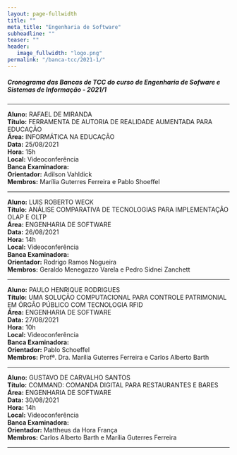 ```yaml
---
layout: page-fullwidth
title: ""
meta_title: "Engenharia de Software"
subheadline: ""
teaser: ""
header:
   image_fullwidth: "logo.png"
permalink: "/banca-tcc/2021-1/"
---
```


##### **Cronograma das Bancas de TCC do curso de Engenharia de Sofware e Sistemas de Informação - 2021/1**

<hr>

**Aluno:** RAFAEL DE MIRANDA
<br>
**Título:** FERRAMENTA DE AUTORIA DE REALIDADE AUMENTADA PARA EDUCAÇÃO
<br>
**Área:** INFORMÁTICA NA EDUCAÇÃO
<br>
**Data:** 25/08/2021
<br>
**Hora:** 15h
<br>
**Local:** Videoconferência
<br>
**Banca Examinadora:**
<br>
**Orientador:** Adilson Vahldick
<br>
**Membros:** Marília Guterres Ferreira e Pablo Shoeffel

<hr>

**Aluno:** LUIS ROBERTO WECK
<br>
**Título:** ANÁLISE COMPARATIVA DE TECNOLOGIAS PARA IMPLEMENTAÇÃO OLAP E OLTP
<br>
**Área:** ENGENHARIA DE SOFTWARE
<br>
**Data:** 26/08/2021
<br>
**Hora:** 14h
<br>
**Local:** Videoconferência
<br>
**Banca Examinadora:**
<br>
**Orientador:** Rodrigo Ramos Nogueira
<br>
**Membros:** Geraldo Menegazzo Varela e Pedro Sidnei Zanchett

<hr>

**Aluno:** PAULO HENRIQUE RODRIGUES
<br>
**Título:** UMA SOLUÇÃO COMPUTACIONAL PARA CONTROLE PATRIMONIAL EM ÓRGÃO PÚBLICO COM TECNOLOGIA RFID
<br>
**Área:** ENGENHARIA DE SOFTWARE
<br>
**Data:** 27/08/2021
<br>
**Hora:** 10h
<br>
**Local:** Videoconferência
<br>
**Banca Examinadora:**
<br>
**Orientador:** Pablo Schoeffel
<br>
**Membros:** Profª. Dra. Marília Guterres Ferreira e Carlos Alberto Barth

<hr>

**Aluno:** GUSTAVO DE CARVALHO SANTOS
<br>
**Título:** COMMAND: COMANDA DIGITAL PARA RESTAURANTES E BARES
<br>
**Área:** ENGENHARIA DE SOFTWARE
<br>
**Data:** 30/08/2021
<br>
**Hora:** 14h
<br>
**Local:** Videoconferência
<br>
**Banca Examinadora:**
<br>
**Orientador:** Mattheus da Hora França
<br>
**Membros:** Carlos Alberto Barth e Marília Guterres Ferreira

<hr>